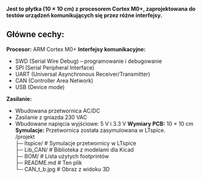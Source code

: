 **Jest to płytka (10 × 10 cm) z procesorem Cortex M0+, zaprojektowana do testów urządzeń komunikujących się przez różne interfejsy.**

## Główne cechy:

**Procesor:** ARM Cortex M0+
**Interfejsy komunikacyjne:**
- SWD (Serial Wire Debug) – programowanie i debugowanie
- SPI (Serial Peripheral Interface)
- UART (Universal Asynchronous Receiver/Transmitter)
- CAN (Controller Area Network)
- USB (Device mode)

**Zasilanie:**
- Wbudowana przetwornica AC/DC
- Zasilanie z gniazda 230 VAC
- Wbudowane napięcia wyjściowe: 5 V i 3.3 V
**Wymiary PCB:** 10 × 10 cm  
**Symulacje:** Przetwornica została zasymulowana w LTspice.  
/projekt  
  ├─ ltspice/         # Symulacje przetwornicy w LTspice  
  ├─ Lib_CAN/      	  # Biblioteka z modelami dla Kicad  
  ├─ BOM/             # Lista użytych footprintów  
  ├─ README.md        # Ten plik  
  └─ CAN_t_b.jpg      # Obraz z widoku 3D  
